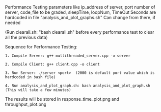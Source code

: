 Performance Testing parameters like ip_address of server, port number of server, code_file to be graded, sleepTime, loopNum, TimeOut Seconds are hardcoded in file "analysis_and_plot_graphs.sh"
Can change from there, if needed

(Run clearall.sh: "bash clearall.sh" before every performance test to clear all the previous data)

Sequence for Performance Testing:

    1. Compile Server: g++ multithreaded_server.cpp -o server

    2. Compile Client: g++ client.cpp -o client

    3. Run Server: ./server <port>  (2000 is default port value which is hardcoded in bash file)

    4. Run analysis_and_plot_graph.sh: bash analysis_and_plot_graph.sh (This will take a few minutes)

The results will be stored in response_time_plot.png and throughput_plot.png